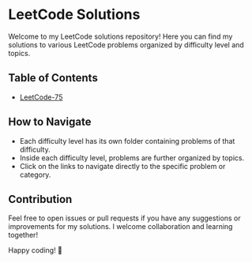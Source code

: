 # LeetCode Solutions

Welcome to my LeetCode solutions repository! Here you can find my solutions to various LeetCode problems organized by difficulty level and topics.

## Table of Contents

- [LeetCode-75](https://github.com/jetsunburst/LeetCode/tree/main/LeetCode-75)


## How to Navigate

- Each difficulty level has its own folder containing problems of that difficulty.
- Inside each difficulty level, problems are further organized by topics.
- Click on the links to navigate directly to the specific problem or category.

## Contribution

Feel free to open issues or pull requests if you have any suggestions or improvements for my solutions. I welcome collaboration and learning together!

Happy coding! 🚀
